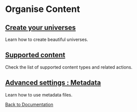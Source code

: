 # Organise Content

## [Create your universes](create_universes.md)
Learn how to create beautiful universes.

## [Supported content](supported_content/index.md)
Check the list of supported content types and related actions.

## [Advanced settings : Metadata](advanced_setting.md)
Learn how to use metadata files.

<!--
## [Advanced configuration](advanced_configuration)
## [Deploy & share universe](deploy_share_universe.md)-->


[Back to Documentation](../index.md)
